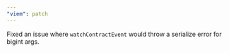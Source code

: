 ```yaml
---
"viem": patch
---
```


Fixed an issue where `watchContractEvent` would throw a serialize error for bigint args.
